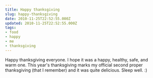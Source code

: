 ```yaml
---
title: Happy thanksgiving
slug: happy-thanksgiving
date: 2010-11-25T22:52:55.000Z
updated: 2010-11-25T22:52:55.000Z
tags:
- food
- happy
- me
- thanksgiving
---
```


Happy thanksgiving everyone.  I hope it was a happy, healthy, safe, and warm one.  This year's thanksgiving marks my official second proper thanksgiving (that I remember) and it was quite delicious.  Sleep well. :) 
